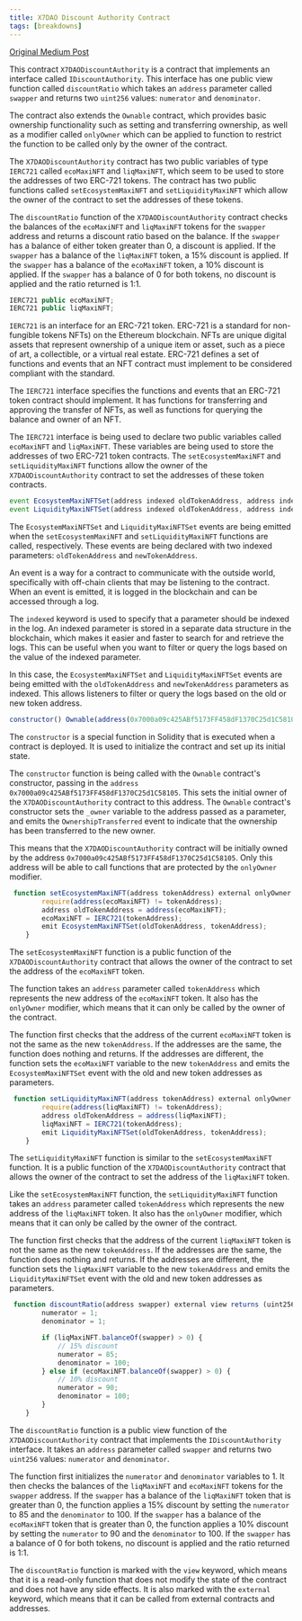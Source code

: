 ```yaml
---
title: X7DAO Discount Authority Contract
tags: [breakdowns]
---
```


[Original Medium Post](https://medium.com/@mikemurpher/x7dao-discount-authority-contract-c9ad4ad51e05)

This contract `X7DAODiscountAuthority` is a contract that implements an interface called `IDiscountAuthority`. This interface has one public view function called `discountRatio` which takes an `address` parameter called `swapper` and returns two `uint256` values: `numerator` and `denominator`.

The contract also extends the `Ownable` contract, which provides basic ownership functionality such as setting and transferring ownership, as well as a modifier called `onlyOwner` which can be applied to function to restrict the function to be called only by the owner of the contract.

The `X7DAODiscountAuthority` contract has two public variables of type `IERC721` called `ecoMaxiNFT` and `liqMaxiNFT`, which seem to be used to store the addresses of two ERC-721 tokens. The contract has two public functions called `setEcosystemMaxiNFT` and `setLiquidityMaxiNFT` which allow the owner of the contract to set the addresses of these tokens.

The `discountRatio` function of the `X7DAODiscountAuthority` contract checks the balances of the `ecoMaxiNFT` and `liqMaxiNFT` tokens for the `swapper` address and returns a discount ratio based on the balance. If the `swapper` has a balance of either token greater than 0, a discount is applied. If the `swapper` has a balance of the `liqMaxiNFT` token, a 15% discount is applied. If the `swapper` has a balance of the `ecoMaxiNFT` token, a 10% discount is applied. If the `swapper` has a balance of 0 for both tokens, no discount is applied and the ratio returned is 1:1.

```js
IERC721 public ecoMaxiNFT;
IERC721 public liqMaxiNFT;
```

`IERC721` is an interface for an ERC-721 token. ERC-721 is a standard for non-fungible tokens NFTs) on the Ethereum blockchain. NFTs are unique digital assets that represent ownership of a unique item or asset, such as a piece of art, a collectible, or a virtual real estate. ERC-721 defines a set of functions and events that an NFT contract must implement to be considered compliant with the standard.

The `IERC721` interface specifies the functions and events that an ERC-721 token contract should implement. It has functions for transferring and approving the transfer of NFTs, as well as functions for querying the balance and owner of an NFT.

The `IERC721` interface is being used to declare two public variables called `ecoMaxiNFT` and `liqMaxiNFT`. These variables are being used to store the addresses of two ERC-721 token contracts. The `setEcosystemMaxiNFT` and `setLiquidityMaxiNFT` functions allow the owner of the `X7DAODiscountAuthority` contract to set the addresses of these token contracts.

```js
event EcosystemMaxiNFTSet(address indexed oldTokenAddress, address indexed newTokenAddress);
event LiquidityMaxiNFTSet(address indexed oldTokenAddress, address indexed newTokenAddress);
```

The `EcosystemMaxiNFTSet` and `LiquidityMaxiNFTSet` events are being emitted when the `setEcosystemMaxiNFT` and `setLiquidityMaxiNFT` functions are called, respectively. These events are being declared with two indexed parameters: `oldTokenAddress` and `newTokenAddress`.

An event is a way for a contract to communicate with the outside world, specifically with off-chain clients that may be listening to the contract. When an event is emitted, it is logged in the blockchain and can be accessed through a log.

The `indexed` keyword is used to specify that a parameter should be indexed in the log. An indexed parameter is stored in a separate data structure in the blockchain, which makes it easier and faster to search for and retrieve the logs. This can be useful when you want to filter or query the logs based on the value of the indexed parameter.

In this case, the `EcosystemMaxiNFTSet` and `LiquidityMaxiNFTSet` events are being emitted with the `oldTokenAddress` and `newTokenAddress` parameters as indexed. This allows listeners to filter or query the logs based on the old or new token address.

```js
constructor() Ownable(address(0x7000a09c425ABf5173FF458dF1370C25d1C58105)) {}
```

The `constructor` is a special function in Solidity that is executed when a contract is deployed. It is used to initialize the contract and set up its initial state.

The `constructor` function is being called with the `Ownable` contract's constructor, passing in the `address` `0x7000a09c425ABf5173FF458dF1370C25d1C58105`. This sets the initial owner of the `X7DAODiscountAuthority` contract to this address. The `Ownable` contract's constructor sets the `_owner` variable to the address passed as a parameter, and emits the `OwnershipTransferred` event to indicate that the ownership has been transferred to the new owner.

This means that the `X7DAODiscountAuthority` contract will be initially owned by the address `0x7000a09c425ABf5173FF458dF1370C25d1C58105`. Only this address will be able to call functions that are protected by the `onlyOwner` modifier.

```js
 function setEcosystemMaxiNFT(address tokenAddress) external onlyOwner {
        require(address(ecoMaxiNFT) != tokenAddress);
        address oldTokenAddress = address(ecoMaxiNFT);
        ecoMaxiNFT = IERC721(tokenAddress);
        emit EcosystemMaxiNFTSet(oldTokenAddress, tokenAddress);
    }
```

The `setEcosystemMaxiNFT` function is a public function of the `X7DAODiscountAuthority` contract that allows the owner of the contract to set the address of the `ecoMaxiNFT` token.

The function takes an `address` parameter called `tokenAddress` which represents the new address of the `ecoMaxiNFT` token. It also has the `onlyOwner` modifier, which means that it can only be called by the owner of the contract.

The function first checks that the address of the current `ecoMaxiNFT` token is not the same as the new `tokenAddress`. If the addresses are the same, the function does nothing and returns. If the addresses are different, the function sets the `ecoMaxiNFT` variable to the new `tokenAddress` and emits the `EcosystemMaxiNFTSet` event with the old and new token addresses as parameters.

```js
 function setLiquidityMaxiNFT(address tokenAddress) external onlyOwner {
        require(address(liqMaxiNFT) != tokenAddress);
        address oldTokenAddress = address(liqMaxiNFT);
        liqMaxiNFT = IERC721(tokenAddress);
        emit LiquidityMaxiNFTSet(oldTokenAddress, tokenAddress);
    }
```

The `setLiquidityMaxiNFT` function is similar to the `setEcosystemMaxiNFT` function. It is a public function of the `X7DAODiscountAuthority` contract that allows the owner of the contract to set the address of the `liqMaxiNFT` token.

Like the `setEcosystemMaxiNFT` function, the `setLiquidityMaxiNFT` function takes an `address` parameter called `tokenAddress` which represents the new address of the `liqMaxiNFT` token. It also has the `onlyOwner` modifier, which means that it can only be called by the owner of the contract.

The function first checks that the address of the current `liqMaxiNFT` token is not the same as the new `tokenAddress`. If the addresses are the same, the function does nothing and returns. If the addresses are different, the function sets the `liqMaxiNFT` variable to the new `tokenAddress` and emits the `LiquidityMaxiNFTSet` event with the old and new token addresses as parameters.

```js
 function discountRatio(address swapper) external view returns (uint256 numerator, uint256 denominator) {
        numerator = 1;
        denominator = 1;

        if (liqMaxiNFT.balanceOf(swapper) > 0) {
            // 15% discount
            numerator = 85;
            denominator = 100;
        } else if (ecoMaxiNFT.balanceOf(swapper) > 0) {
            // 10% discount
            numerator = 90;
            denominator = 100;
        }
    }
```

The `discountRatio` function is a public view function of the `X7DAODiscountAuthority` contract that implements the `IDiscountAuthority` interface. It takes an `address` parameter called `swapper` and returns two `uint256` values: `numerator` and `denominator`.

The function first initializes the `numerator` and `denominator` variables to 1. It then checks the balances of the `liqMaxiNFT` and `ecoMaxiNFT` tokens for the `swapper` address. If the `swapper` has a balance of the `liqMaxiNFT` token that is greater than 0, the function applies a 15% discount by setting the `numerator` to 85 and the `denominator` to 100. If the `swapper` has a balance of the `ecoMaxiNFT` token that is greater than 0, the function applies a 10% discount by setting the `numerator` to 90 and the `denominator` to 100. If the `swapper` has a balance of 0 for both tokens, no discount is applied and the ratio returned is 1:1.

The `discountRatio` function is marked with the `view` keyword, which means that it is a read-only function that does not modify the state of the contract and does not have any side effects. It is also marked with the `external` keyword, which means that it can be called from external contracts and addresses.
